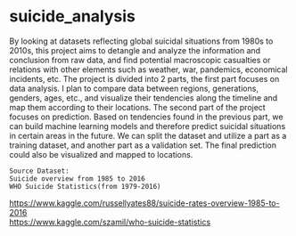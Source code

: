 # suicide_analysis

   By looking at datasets reflecting global suicidal situations from 1980s to 2010s, this
project aims to detangle and analyze the information and conclusion from raw data, and find
potential macroscopic casualties or relations with other elements such as weather, war,
pandemics, economical incidents, etc.
The project is divided into 2 parts, the first part focuses on data analysis. I plan to
compare data between regions, generations, genders, ages, etc., and visualize their tendencies
along the timeline and map them according to their locations.
The second part of the project focuses on prediction. Based on tendencies found in the
previous part, we can build machine learning models and therefore predict suicidal situations in
certain areas in the future. We can split the dataset and utilize a part as a training dataset, and
another part as a validation set. The final prediction could also be visualized and mapped to
locations.

    Source Dataset:
    Suicide overview from 1985 to 2016
    WHO Suicide Statistics(from 1979-2016)
https://www.kaggle.com/russellyates88/suicide-rates-overview-1985-to-2016    
https://www.kaggle.com/szamil/who-suicide-statistics 
